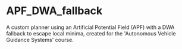# APF_DWA_fallback
A custom planner using an Artificial Potential Field (APF) with a DWA fallback to escape local minima, created for the 'Autonomous Vehicle Guidance Systems' course.
